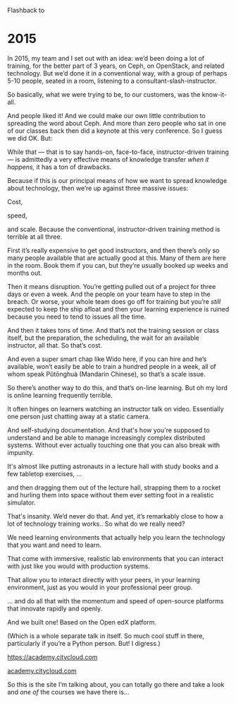 Flashback to
# 2015 

<!-- Note --> 

In 2015, my team and I set out with an idea: we’d been doing a lot of
training, for the better part of 3 years, on Ceph, on OpenStack, and
related technology. But we’d done it in a conventional way, with a
group of perhaps 5-10 people, seated in a room, listening to a
consultant-slash-instructor. 

So basically, what we were trying to be, to our customers, was the
know-it-all.


<!-- .slide: data-background-image="images/smart_skilled_worker.svg" data-background-size="contain" data-timing="40" -->

<!-- Note --> 
And people liked it! And we could make our own little contribution to
spreading the word about Ceph. And more than zero people who sat in
one of our classes back then did a keynote at this very conference. So
I guess we did OK. But:

While that — that is to say hands-on, face-to-face, instructor-driven
training — is admittedly a very effective means of knowledge transfer
*when it happens,* it has a ton of drawbacks.

Because if this is our principal means of how we want to spread
knowledge about technology, then we’re up against three massive
issues:


<!-- .slide: data-background-image="images/cost.svg" data-background-size="contain" data-timing="5" -->

<!-- Note --> 
Cost, 


<!-- .slide: data-background-image="images/speed.svg" data-background-size="contain" data-timing="5" -->

<!-- Note --> 
speed, 


<!-- .slide: data-background-image="images/scale.svg" data-background-size="contain" data-timing="5" -->

<!-- Note --> 
and scale. Because the conventional, instructor-driven training method is
terrible at all three.


<!-- .slide: data-background-image="images/costspeedscale.svg" data-background-size="contain" data-timing="70"-->

<!-- Note --> 
First it’s really expensive to get good instructors, and then there’s
only so many people available that are actually good at this. Many of
them are here in the room. Book them if you can, but they’re usually
booked up weeks and months out.

Then it means disruption. You’re getting pulled out of a project for
three days or even a week. And the people on your team have to step in
the breach. Or worse, your whole team does go off for training but
you’re *still* expected to keep the ship afloat and then your learning
experience is ruined because you need to tend to issues all the time.

And then it takes tons of time. And that’s not the training session or
class itself, but the preparation, the scheduling, the wait for an
available instructor, all that. So that’s cost.

And even a super smart chap like Wido here, if you can hire and he’s
available, won’t easily be able to train a hundred people in a week,
all of whom speak Pŭtōnghuà (Mandarin Chinese), so that’s a scale
issue.

So there’s another way to do this, and that’s on-line learning. But oh
my lord is online learning frequently terrible.


<!-- .slide: data-background-image="images/video_based.svg" data-background-size="contain" data-timing="15" -->

<!-- Note --> 

It often hinges on learners watching an instructor talk on
video. Essentially one person just chatting away at a static camera.


<!-- .slide: data-background-image="images/learning.svg" data-background-size="contain" data-timing="20" -->
<!-- Note -->
And self-studying documentation. And that's how you're supposed
to understand and be able to manage increasingly complex distributed
systems. Without ever actually touching one that you can also break with
impunity.


<!-- .slide: data-background-image="images/astronaut_training.svg" data-background-size="contain" data-timing="15" -->

<!-- Note --> 
It's almost like putting astronauts in a lecture hall with study
books and a few tabletop exercises, ...


<!-- .slide: data-background-image="images/astronaut_strapped.svg" data-background-size="contain" data-timing="15" -->

<!-- Note --> 
and then dragging them out of the lecture hall, strapping them to a
rocket and hurling them into space without them ever setting foot in a
realistic simulator.

That's insanity. We’d never do that. And yet, it’s remarkably close to
how a lot of technology training works.. So what do we really need?


<!-- .slide: data-background-image="images/help.svg" data-background-size="contain" data-timing="15" -->
<!-- Note --> 
We need learning environments that actually help you learn the technology
that you want and need to learn.


<!-- .slide: data-background-image="images/immersive.svg" data-background-size="contain" data-timing="15" -->
<!-- Note --> 
That come with immersive, realistic lab environments that you can
interact with just like you would with production systems.


<!-- .slide: data-background-image="images/interact_with_peers.svg" data-background-size="contain" data-timing="15" -->
<!-- Note --> 
That allow you to interact directly with your peers, in your
learning environment, just as you would in your professional peer group.


<!-- .slide: data-background-image="images/open_source.svg" data-background-size="contain" -->
<!-- Note --> 
... and do all that with the momentum and speed of open-source
platforms that innovate rapidly and openly.


<!-- .slide: data-background-image="images/openedx-logo.svg" data-background-size="contain" -->
<!-- Note --> 
And we built one! Based on the Open edX platform. 

(Which is a whole separate talk in itself. So much cool stuff in
there, particularly if you’re a Python person. But! I digress.)


<https://academy.citycloud.com> <!-- .element: class="qrcode" -->

[academy.citycloud.com](https://academy.citycloud.com)

<!-- Note --> 
So this is the site I’m talking about, you can totally go there and
take a look and *one of* the courses we have there is...
